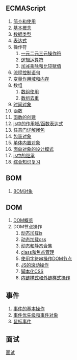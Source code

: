 ## ECMAScript

1. [简介和使用](./shayi/1-1-introduce.md)
2. [基本概念](./shayi/1-2-BasicConcept.md)
3. [数据类型](./shayi/1-3-dataType.md)
4. [表达式](./shayi/1-4-expression.md)
5. 操作符
   1. [一元二元三元操作符](./shayi/1-5-1unaryOperator.md)
   2. [逻辑运算符](./shayi/1-5-2logicOperation.md)
   3. [加减乘除和比较赋值](./shayi/1-5-3math.md)
6. [流程控制语句](./shayi/1-6statement.md)
7. [变量作用域和内存](./shayi/1-7varScopeMemory.md)
8. 数组
   1. [数组使用](./shayi/1-8ArrayUse.md)  
   2.  [数组去重](./shayi/1-8ArrayDedupliation.md)
9. [时间对象](./shayi/1-9date.md)
10. 函数
   1. [函数的创建](./shayi/1-10functionCreat.md) 
   2. [js中的作用域/函数表达式](./shayi/1-10scope.md) 
   3. [任意门详解闭包](./shayi/1-10closure.md) 
11. [包装对象](./shayi/1-11packObject.md)  
12.  [单体内置对象](./shayi/1-12builtinObject.md)
13. [面向对象的设计模式](./shayi/1-13object-oriented.md)  
14.  [js中的继承](./shayi/1-13inherit.md)
15. [综合知识复习](./shayi/1-15summary.md)

## BOM

1. [BOM对象](./shayi/2-1BOM.md)

## DOM

1. [DOM概览](./shayi/3-1DOM.md)
2. DOM节点操作
   1. [动态加载js](./shayi/3-2-1dynamicAddJS.md)
   2. [动态加载css](./shayi/3-2-2dynamicAddCSS.md)
   3. [动态和静态合集](./shayi/3-2-3dynamicAndStatic.md)
   4. [class和焦点管理](./shayi/3-2-4classAndfocus.md)
   5. [使用字符串操作DOM节点](./shayi/3-2-5stringMendDOM.md)
   6. [JS的滚动操作](./shayi/3-2-6scroll.md)
   7. [脚本化CSS](./shayi/3-2-7scriptCss.md)
   8. [内链样式和外链样式操作](./shayi/3-2-8scriptCss.md)

## 事件

1. [事件的基本操作](./shayi/4-1eventBasic.md)
2. [事件优先级和事件对象](./shayi/4-2eventPriorityObject.md)
3. [鼠标事件](./shayi/4-3moustEvent.md)

## 面试

[面试](./shayi/interview.md)